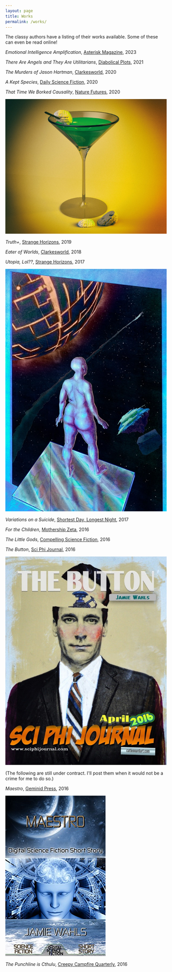 ```yaml
---
layout: page
title: Works
permalink: /works/
---
```


The classy authors have a listing of their works available. Some of these can even be read online!

*Emotional Intelligence Amplification*, [Asterisk Magazine](https://asteriskmag.com/issues/03/emotional-intelligence-amplification), 2023

<!-- ![Emotional Intelligence Amplification Cover Illustration]() -->

*There Are Angels and They Are Utilitarians*, [Diabolical Plots](https://www.diabolicalplots.com/dp-fiction-82b-there-are-angels-and-they-are-utilitarians-by-jamie-wahls/), 2021

*The Murders of Jason Hartman*, [Clarkesworld](http://clarkesworldmagazine.com/nelson-wahls_11_20/), 2020

*A Kept Species*, [Daily Science Fiction](https://dailysciencefiction.com/science-fiction/future-societies/jamie-wahls/a-kept-species), 2020

*That Time We Borked Causality*, [Nature Futures](https://www.nature.com/articles/d41586-020-02384-4?utm_source=twt_nft&utm_medium=social&utm_campaign=futures), 2020

![Borked cover illustration](/assets/borkedcover.jpg)

*Truth+*, [Strange Horizons](http://strangehorizons.com/fiction/truth/), 2019

*Eater of Worlds*, [Clarkesworld](http://clarkesworldmagazine.com/wahls_01_19/), 2018

*Utopia, Lol??*, [Strange Horizons](http://strangehorizons.com/fiction/utopia-lol/), 2017

![Utopia cover illustration](/assets/UtopiaLolCover.jpg)

*Variations on a Suicide*, [Shortest Day, Longest Night](https://www.youtube.com/watch?v=RCS3G-h9aI8), 2017

*For the Children*, [Mothership Zeta](http://mothershipzeta.org/2016/09/30/for-the-children-by-jamie-wahls/), 2016

*The Little Gods*, [Compelling Science Fiction](http://compellingsciencefiction.com/stories/thelittlegods.html), 2016

*The Button*, [Sci Phi Journal](https://www.sciphijournal.org/index.php/2016/04/15/the-button-by-jamie-wahls/), 2016

![Button cover illustration](/assets/TheButtonCover.jpg)

(The following are still under contract. I'll post them when it would not be a crime for me to do so.)


*Maestro*, [Geminid Press](https://www.amazon.com/Night-Lights-Anthology-Fiction-Conspiracy-ebook/dp/B01BUL411Q), 2016

![Maestro cover illustration](/assets/maestro.jpg)

*The Punchline is Cthulu*, [Creepy Campfire Quarterly](https://www.amazon.com/Creepy-Campfire-Quarterly-Jennifer-Word-ebook/dp/B01M3QSFAL/ref=tmm_kin_swatch_0?_encoding=UTF8&qid=1478832390&sr=1-1), 2016
